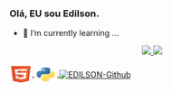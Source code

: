 ### Olá, EU sou Edilson.

- 🌱 I’m currently learning ...
<div align="center">
  <a href="https://github.com/EDILSONJOSE26">
  <img height="180em" src="https://github-readme-stats.vercel.app/api?username=EDILSONJOSE26&show_icons=true&theme=cobalt&include_all_commits=true&count_private=true"/>
  <img height="180em" src="https://github-readme-stats.vercel.app/api/top-langs/?username=EDILSONJOSE26&layout=compact&langs_count=7&theme=cobalt"/>
</div>

  <div style="display: inline_block"><br>
  <img align="center" alt="EDILSON-HTML" height="30" width="40" src="https://raw.githubusercontent.com/devicons/devicon/master/icons/html5/html5-original.svg">
  <img align="center" alt="EDILSON-Python" height="30" width="40" src="https://raw.githubusercontent.com/devicons/devicon/master/icons/python/python-original.svg">
  <img align="center" alt="EDILSON-Github" height="30" width="40" src="https://cdn.jsdelivr.net/gh/devicons/devicon/icons/github/github-original-wordmark.svg">



  </div>
